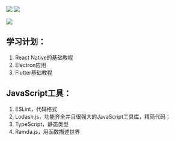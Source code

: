 
![](http://github-profile-summary-cards.vercel.app/api/cards/stats?username=duxinyues&theme=dracula)
![](http://github-profile-summary-cards.vercel.app/api/cards/productive-time?username=duxinyues&theme=dracula&utcOffset=8)

![](http://github-profile-summary-cards.vercel.app/api/cards/profile-details?username=duxinyues&theme=dracula)

## 学习计划：
1. React Native的基础教程
2. Electron应用
3. Flutter基础教程


## JavaScript工具：
1. ESLint，代码格式
2. Lodash.js，功能齐全并且很强大的JavaScript工具库，精简代码；
3. TypeScript，静态类型
4. Ramda.js，用函数描述世界
